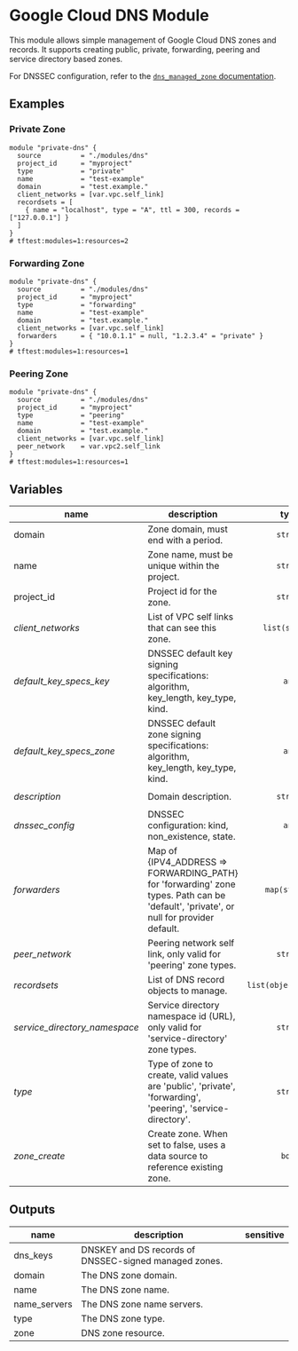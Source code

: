 # Google Cloud DNS Module

This module allows simple management of Google Cloud DNS zones and records. It supports creating public, private, forwarding, peering and service directory based zones.

For DNSSEC configuration, refer to the [`dns_managed_zone` documentation](https://www.terraform.io/docs/providers/google/r/dns_managed_zone.html#dnssec_config).

## Examples

### Private Zone

```hcl
module "private-dns" {
  source          = "./modules/dns"
  project_id      = "myproject"
  type            = "private"
  name            = "test-example"
  domain          = "test.example."
  client_networks = [var.vpc.self_link]
  recordsets = [
    { name = "localhost", type = "A", ttl = 300, records = ["127.0.0.1"] }
  ]
}
# tftest:modules=1:resources=2
```

### Forwarding Zone

```hcl
module "private-dns" {
  source          = "./modules/dns"
  project_id      = "myproject"
  type            = "forwarding"
  name            = "test-example"
  domain          = "test.example."
  client_networks = [var.vpc.self_link]
  forwarders      = { "10.0.1.1" = null, "1.2.3.4" = "private" }
}
# tftest:modules=1:resources=1
```

### Peering Zone

```hcl
module "private-dns" {
  source          = "./modules/dns"
  project_id      = "myproject"
  type            = "peering"
  name            = "test-example"
  domain          = "test.example."
  client_networks = [var.vpc.self_link]
  peer_network    = var.vpc2.self_link
}
# tftest:modules=1:resources=1
```

<!-- BEGIN TFDOC -->
## Variables

| name | description | type | required | default |
|---|---|:---: |:---:|:---:|
| domain | Zone domain, must end with a period. | <code title="">string</code> | ✓ |  |
| name | Zone name, must be unique within the project. | <code title="">string</code> | ✓ |  |
| project_id | Project id for the zone. | <code title="">string</code> | ✓ |  |
| *client_networks* | List of VPC self links that can see this zone. | <code title="list&#40;string&#41;">list(string)</code> |  | <code title="">[]</code> |
| *default_key_specs_key* | DNSSEC default key signing specifications: algorithm, key_length, key_type, kind. | <code title="">any</code> |  | <code title="">{}</code> |
| *default_key_specs_zone* | DNSSEC default zone signing specifications: algorithm, key_length, key_type, kind. | <code title="">any</code> |  | <code title="">{}</code> |
| *description* | Domain description. | <code title="">string</code> |  | <code title="">Terraform managed.</code> |
| *dnssec_config* | DNSSEC configuration: kind, non_existence, state. | <code title="">any</code> |  | <code title="">{}</code> |
| *forwarders* | Map of {IPV4_ADDRESS => FORWARDING_PATH} for 'forwarding' zone types. Path can be 'default', 'private', or null for provider default. | <code title="map&#40;string&#41;">map(string)</code> |  | <code title="">{}</code> |
| *peer_network* | Peering network self link, only valid for 'peering' zone types. | <code title="">string</code> |  | <code title="">null</code> |
| *recordsets* | List of DNS record objects to manage. | <code title="list&#40;object&#40;&#123;&#10;name    &#61; string&#10;type &#61; string&#10;ttl     &#61; number&#10;records &#61; list&#40;string&#41;&#10;&#125;&#41;&#41;">list(object({...}))</code> |  | <code title="">[]</code> |
| *service_directory_namespace* | Service directory namespace id (URL), only valid for 'service-directory' zone types. | <code title="">string</code> |  | <code title="">null</code> |
| *type* | Type of zone to create, valid values are 'public', 'private', 'forwarding', 'peering', 'service-directory'. | <code title="">string</code> |  | <code title="private&#10;validation &#123;&#10;condition     &#61; contains&#40;&#91;&#34;public&#34;, &#34;private&#34;, &#34;forwarding&#34;, &#34;peering&#34;, &#34;service-directory&#34;&#93;, var.type&#41;&#10;error_message &#61; &#34;Zone must be one of &#39;public&#39;, &#39;private&#39;, &#39;forwarding&#39;, &#39;peering&#39;, &#39;service-directory&#39;.&#34;&#10;&#125;">...</code> |
| *zone_create* | Create zone. When set to false, uses a data source to reference existing zone. | <code title="">bool</code> |  | <code title="">true</code> |

## Outputs

| name | description | sensitive |
|---|---|:---:|
| dns_keys | DNSKEY and DS records of DNSSEC-signed managed zones. |  |
| domain | The DNS zone domain. |  |
| name | The DNS zone name. |  |
| name_servers | The DNS zone name servers. |  |
| type | The DNS zone type. |  |
| zone | DNS zone resource. |  |
<!-- END TFDOC -->

